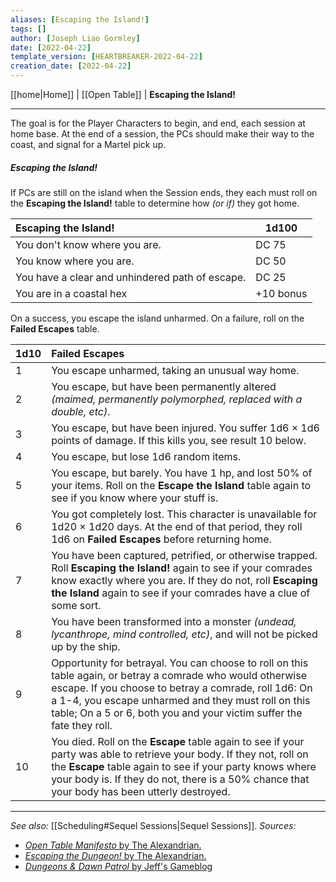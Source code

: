 ```yaml
---
aliases: [Escaping the Island!]
tags: []
author: [Joseph Liao Gormley]
date: [2022-04-22]
template_version: [HEARTBREAKER-2022-04-22]
creation_date: [2022-04-22]
---
```

<!-- Home | Character Creation | -->
[[home|Home]] | [[Open Table]] | **Escaping the Island!**
___
The goal is for the Player Characters to begin, and end, each session at home base. At the end of a session, the PCs should make their way to the coast, and signal for a Martel pick up.

##### Escaping the Island!
If PCs are still on the island when the Session ends, they each must roll on the **Escaping the Island!** table to determine how *(or if)* they got home.

| Escaping the Island!                            | 1d100     |
|:----------------------------------------------- | --------- |
| You don't know where you are.                   | DC 75     |
| You know where you are.                         | DC 50     |
| You have a clear and unhindered path of escape. | DC 25     |
| You are in a coastal hex                        | +10 bonus |

On a success, you escape the island unharmed. On a failure, roll on the **Failed Escapes** table.

| 1d10 | Failed Escapes                                                                                                                                                                                                                                                                                             |
| ---- |:---------------------------------------------------------------------------------------------------------------------------------------------------------------------------------------------------------------------------------------------------------------------------------------------------------- |
| 1    | You escape unharmed, taking an unusual way home.                                                                                                                                                                                                                                                                                       |
| 2    | You escape, but have been permanently altered *(maimed, permanently polymorphed, replaced with a double, etc)*.                                                                                                                                                                                             |
| 3    | You escape, but have been injured. You suffer 1d6 $\times$ 1d6 points of damage. If this kills you, see result 10 below.                                                                                                                                                                                           |
| 4    | You escape, but lose 1d6 random items.                                                                                                                                                                                                                                                                     |
| 5    | You escape, but barely. You have 1 hp, and lost 50% of your items. Roll on the **Escape the Island** table again to see if you know where your stuff is.                                                                                                                                                                                                                                        |
| 6    | You got completely lost. This character is unavailable for 1d20 $\times$ 1d20 days. At the end of that period, they roll 1d6 on **Failed Escapes** before returning home.                                                                                                                                                                    |
| 7    | You have been captured, petrified, or otherwise trapped. Roll **Escaping the Island!** again to see if your comrades know exactly where you are. If they do not, roll **Escaping the Island** again to see if your comrades have a clue of some sort.                                                                   |
| 8    | You have been transformed into a monster *(undead, lycanthrope, mind controlled, etc)*, and will not be picked up by the ship.                                                                                                                                                                             |
| 9    | Opportunity for betrayal. You can choose to roll on this table again, or betray a comrade who would otherwise escape. If you choose to betray a comrade, roll 1d6: On a 1-4, you escape unharmed and they must roll on this table; On a 5 or 6, both you and your victim suffer the fate they roll. |
| 10   | You died. Roll on the **Escape** table again to see if your party was able to retrieve your body. If they not, roll on the **Escape** table again to see if your party knows where your body is. If they do not, there is a 50% chance that your body has been utterly destroyed.               |


___
*See also:* [[Scheduling#Sequel Sessions|Sequel Sessions]].
*Sources:*
- [*Open Table Manifesto* by The Alexandrian.](https://thealexandrian.net/?p=38643)
- [*Escaping the Dungeon!* by The Alexandrian.](https://thealexandrian.net/wordpress/2149/roleplaying-games/escaping-the-dungeon)
- [*Dungeons & Dawn Patrol* by Jeff's Gameblog](https://jrients.blogspot.com/2008/11/dungeons-dawn-patrol.html)

<!--*References:*
*Source:* -->
<!-- Sources, read more, links, etc. -->
<!-- *Source: Entry by [[Mike Maxin]].* -->
<!-- Leave an empty line at the end, otherwise Exporter complains. -->
